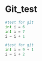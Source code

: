 # Git_test
```python
#test for git
int i = 6
int i = 7
i = i + 1
```

```python
#test for git
int i = 9 + 1
i = i + 2
```
